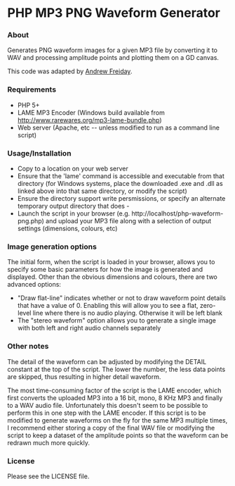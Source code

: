 PHP MP3 PNG Waveform Generator
===

### About

Generates PNG waveform images for a given MP3 file by converting it to WAV and processing amplitude points and plotting them on a GD canvas.

This code was adapted by [Andrew Freiday](http://andrewfreiday.com).

### Requirements

- PHP 5+
- LAME MP3 Encoder (Windows build available from http://www.rarewares.org/mp3-lame-bundle.php)
- Web server (Apache, etc -- unless modified to run as a command line script)

### Usage/Installation

- Copy to a location on your web server
- Ensure that the 'lame' command is accessible and executable from that directory (for Windows systems, place the downloaded .exe and .dll as linked above into that same directory, or modify the script)
- Ensure the directory support write persmissions, or specify an alternate temporary output directory that does - 
- Launch the script in your browser (e.g. http://localhost/php-waveform-png.php) and upload your MP3 file along with a selection of output settings (dimensions, colours, etc)

### Image generation options

The initial form, when the script is loaded in your browser, allows you to specify some basic parameters for how the image is generated and displayed. Other than the obvious dimensions and colours, there are two advanced options:

- "Draw flat-line" indicates whether or not to draw waveform point details that have a value of 0. Enabling this will allow you to see a flat, zero-level line where there is no audio playing. Otherwise it will be left blank
- The "stereo waveform" option allows you to generate a single image with both left and right audio channels separately

### Other notes

The detail of the waveform can be adjusted by modifying the DETAIL constant at the top of the script. The lower the number, the less data points are skipped, thus resulting in higher detail waveform.

The most time-consuming factor of the script is the LAME encoder, which first converts the uploaded MP3 into a 16 bit, mono, 8 KHz MP3 and finally to a WAV audio file. Unfortunately this doesn't seem to be possible to perform this in one step with the LAME encoder. If this script is to be modified to generate waveforms on the fly for the same MP3 multiple times, I recommend either storing a copy of the final WAV file or modifying the script to keep a dataset of the amplitude points so that the waveform can be redrawn much more quickly.

### License

Please see the LICENSE file.